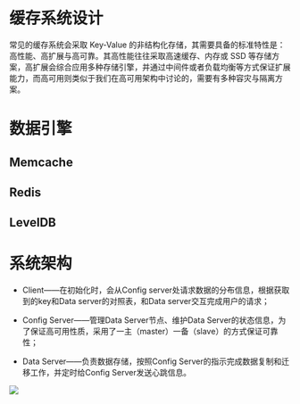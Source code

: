 # 缓存系统设计

常见的缓存系统会采取 Key-Value 的非结构化存储，其需要具备的标准特性是：高性能、高扩展与高可靠。其高性能往往采取高速缓存、内存或 SSD 等存储方案，高扩展会综合应用多种存储引擎，并通过中间件或者负载均衡等方式保证扩展能力，而高可用则类似于我们在高可用架构中讨论的，需要有多种容灾与隔离方案。

# 数据引擎

## Memcache

## Redis

## LevelDB

# 系统架构

- Client——在初始化时，会从Config server处请求数据的分布信息，根据获取到的key和Data server的对照表，和Data server交互完成用户的请求；

- Config Server——管理Data Server节点、维护Data Server的状态信息，为了保证高可用性质，采用了一主（master）一备（slave）的方式保证可靠性；

- Data Server——负责数据存储，按照Config Server的指示完成数据复制和迁移工作，并定时给Config Server发送心跳信息。

![](https://i.postimg.cc/TPLrJ7V9/image.png)
